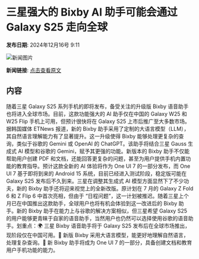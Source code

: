 # 三星强大的 Bixby AI 助手可能会通过 Galaxy S25 走向全球

**发布日期**: 2024年12月16号 9:11

![新闻图片](https://pic.chinaz.com/picmap/thumb/201908091358491904_0.jpg)

**新闻链接**: [点击查看原文](https://www.aibase.com/zh/news/13997)

## 内容

随着三星 Galaxy S25 系列手机的即将发布，备受关注的升级版 Bixby 语音助手也将进入全球市场。目前，这款功能强大的 AI 助手仅在中国的 Galaxy W25 和 W25 Flip 手机上可用，但预计很快将在 Galaxy S25 上市后推广至大多数市场。据韩国媒体 ETNews 报道，新的 Bixby 助手采用了定制的大语言模型（LLM），其自然语言理解能力有了显著提升。这一升级使得 Bixby 能够处理更复杂的查询，类似于谷歌的 Gemini 或 OpenAI 的 ChatGPT。该助手将结合三星 Gauss 生成式 AI 模型和谷歌的 Gemini，赋予其更强的功能。新版本的 Bixby 助手不仅能帮助用户创建 PDF 和文档，还能回答更复杂的问题，甚至为用户提供手机内置功能的教育指导。预计这款全新的 AI 体验将作为 One UI 7 的一部分发布，而 One UI 7 基于即将到来的 Android 15 系统，目前已经进入测试阶段，稳定版可能在 Galaxy S25 发布后不久到来。三星在调整其生成式 AI 模型方面显然下了不少功夫，新的 Bixby 助手还将迎来视觉上的全新改版。原计划在 7 月的 Galaxy Z Fold 6 和 Z Flip 6 中首次亮相，但由于 “日程问题”，这一计划被推迟。随着三星上个月已在中国推出这款助手，全球用户也将有机会体验到这一改进后的 Bixby 助手。新的 Bixby 助手在能力上与谷歌的解决方案相似，但三星希望 Galaxy S25 的用户能够更青睐于自家的语音助手，当然用户也仍然可以选择使用谷歌的语音助手。划重点：🌍 三星 Bixby 语音助手将于 Galaxy S25 发布后在全球市场推出，现阶段仅在中国可用。🧠 新版 Bixby 采用大语言模型，能更好地理解自然语言，处理复杂查询。📱 新 Bixby 助手将成为 One UI 7 的一部分，具备创建文档和教育用户手机功能的能力。
